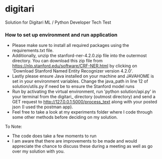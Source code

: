 # digitari
Solution for Digitari ML / Python Developer Tech Test

### How to set up environment and run application
- Please make sure to install all required packages using the requirements.txt file.
- Additionally, unzip the stanford-ner-4.2.0.zip file into the outermost directory. You can download this zip file from https://nlp.stanford.edu/software/CRF-NER.html by clicking on 'Download Stanford Named Entity Recognizer version 4.2.0'.
- Lastly please ensure Java installed on your machine and JAVAHOME is set in your environment variables. Change the java_path in line 12 of solution/utils.py if need be to ensure the Stanford model runs
- Run by activating the virtual environment, run 'python solution/api.py' in your terminal from the digitari_ directory (outmost directory) and send a GET request to http://127.0.0.1:5000/process_text along with your posted json (I used the postman app). 
- Feel free to take a look at my experiments folder where I code through some other methods before deciding on my solution.


To Note:
- The code does take a few moments to run
- I am aware that there are improvements to be made and would appreciate the chance to discuss these during a meeting as well as go over my solution with you.
